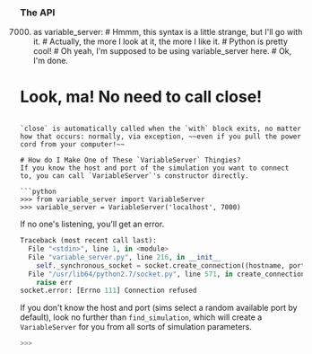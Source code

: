 ### The API

 7000) as variable_server:
    # Hmmm, this syntax is a little strange, but I'll go with it.
    # Actually, the more I look at it, the more I like it.
    # Python is pretty cool!
    # Oh yeah, I'm supposed to be using variable_server here.
    # Ok, I'm done.
# Look, ma! No need to call close!
```

`close` is automatically called when the `with` block exits, no matter how that occurs: normally, via exception, ~~even if you pull the power cord from your computer!~~

# How do I Make One of These `VariableServer` Thingies?
If you know the host and port of the simulation you want to connect to, you can call `VariableServer`'s constructor directly.

```python
>>> from variable_server import VariableServer
>>> variable_server = VariableServer('localhost', 7000)
```

If no one's listening, you'll get an error.

```python
Traceback (most recent call last):
  File "<stdin>", line 1, in <module>
  File "variable_server.py", line 216, in __init__
    self._synchronous_socket = socket.create_connection((hostname, port))
  File "/usr/lib64/python2.7/socket.py", line 571, in create_connection
    raise err
socket.error: [Errno 111] Connection refused
```

If you don't know the host and port (sims select a random available port by default), look no further than `find_simulation`, which will create a `VariableServer` for you from all sorts of simulation parameters.

```python
>>>

